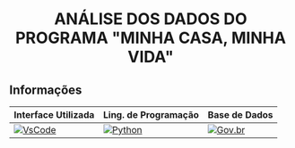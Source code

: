 <h1 align="center"> ANÁLISE DOS DADOS DO PROGRAMA "MINHA CASA, MINHA VIDA" </h1> 

## Informações   
  
| Interface Utilizada | Ling. de Programação | Base de Dados |
|-----------------|-------------------|------------------|
|   [![VsCode](https://img.shields.io/badge/VsCode-Interface-blue)](https://code.visualstudio.com/) |          [![Python](https://img.shields.io/badge/Python-3.11.7-blue)](https://www.python.org/)  | [![Gov.br](https://img.shields.io/badge/Base_de_Dados-Gov.br-blue)](https://dados.gov.br/dados/conjuntos-dados/dados-do-minha-casa-minha-vida) |






